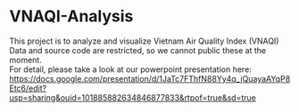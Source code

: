 # VNAQI-Analysis
This project is to analyze and visualize Vietnam Air Quality Index (VNAQI) \
Data and source code are restricted, so we cannot public these at the moment. \
For detail, please take a look at our powerpoint presentation here: \
https://docs.google.com/presentation/d/1JaTc7FThfN88Yy4q_jQuayaAYqP8Etc6/edit?usp=sharing&ouid=101885882634846877833&rtpof=true&sd=true
